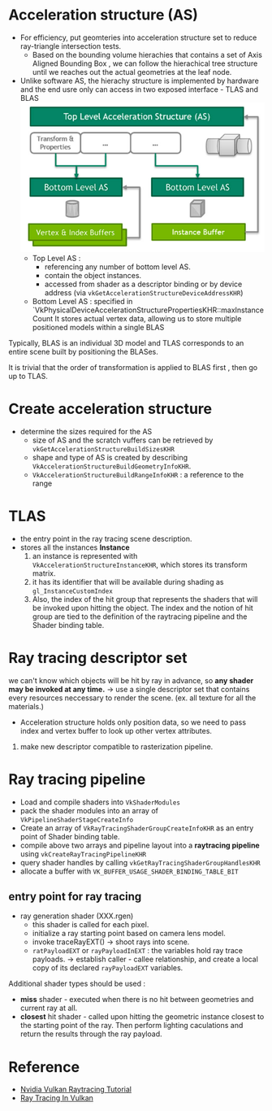 
# Acceleration structure (AS)
- For efficiency, put geomteries into acceleration structure set to reduce ray-triangle intersection tests. 
	- Based on the bounding volume hierachies that contains a set of Axis Aligned Bounding Box , we can follow the hierachical tree structure until we reaches out the actual geometries at the leaf node.
- Unlike software AS, the hierachy structure is implemented by hardware and the end usre only can access in two exposed interface - TLAS and BLAS
	![](../../../../images/Pasted%20image%2020240315231637.png)
	- Top Level AS : 
		- referencing any number of bottom level AS. 
		- contain the object instances.
		- accessed from shader as a descriptor binding or by device address (via `vkGetAccelerationStructureDeviceAddressKHR`)
	- Bottom Level AS : specified in `VkPhysicalDeviceAccelerationStructurePropertiesKHR::maxInstanceCount
	  It stores actual vertex data, allowing us to store multiple positioned models within a single BLAS
	  
Typically, BLAS is an individual 3D model and TLAS corresponds to an entire scene built by positioning the BLASes.

It is trivial that the order of transformation is applied to BLAS first , then go up to TLAS.

# Create acceleration structure
- determine the sizes required for the AS
	- size of AS and the scratch vuffers can be retrieved by `vkGetAccelerationStructureBuildSizesKHR`
	- shape and type of AS is created by describing `VkAccelerationStructureBuildGeometryInfoKHR`.
	- `VkAccelerationStructureBuildRangeInfoKHR` : a reference to the range

# TLAS
- the entry point in the ray tracing scene description.
- stores all the instances
	**Instance**
	1. an instance is represented with `VkAccelerationStructureInstanceKHR`, which stores its transform matrix.
	2. it has its identifier that will be available during shading as `gl_InstanceCustomIndex`
	3. Also, the index of the hit group that represents the shaders that will be invoked upon hitting the object.
	The index and the notion of hit group are tied to the definition of the raytracing pipeline and the Shader binding table.

# Ray tracing descriptor set

we can't know which objects will be hit by ray in advance, so **any shader may be invoked at any time.**
-> use a single descriptor set that contains every resources neccessary to render the scene. (ex. all texture for all the materials.)

+ Acceleration structure holds only position data, so we need to pass index and vertex buffer to look up other vertex attributes.

1. make new descriptor compatible to rasterization pipeline.


# Ray tracing pipeline

- Load and compile shaders into `VkShaderModules` 
- pack the shader modules into an array of `VkPipelineShaderStageCreateInfo`
- Create an array of `VkRayTracingShaderGroupCreateInfoKHR` as an entry point of Shader binding table.
- compile above two arrays and pipeline layout into a **raytracing pipeline** using `vkCreateRayTracingPipelineKHR`
- query shader handles by calling `vkGetRayTracingShaderGroupHandlesKHR`
- allocate a buffer with `VK_BUFFER_USAGE_SHADER_BINDING_TABLE_BIT`

## entry point for ray tracing
- ray generation shader (XXX.rgen)
	-  this shader is called for each pixel.
	- initialize a ray starting point based on camera lens model.
	- invoke traceRayEXT() -> shoot rays into scene.
	- `ratPayloadEXT` or `rayPayloadInEXT` :  the variables hold ray trace payloads.
		-> establish caller - callee relationship, and create a local copy of its declared `rayPayloadEXT` variables.

Additional shader types should be used :
- **miss** shader - executed when there is no hit between geometries and current ray at all.
- **closest** hit shader - called upon hitting the geometric instance closest to the starting point of the ray. Then perform lighting caculations and return the results through the ray payload.


# Reference
- [Nvidia Vulkan Raytracing Tutorial](https://nvpro-samples.github.io/vk_raytracing_tutorial_KHR/vkrt_tutorial.md.html)
- [Ray Tracing In Vulkan](https://www.khronos.org/blog/ray-tracing-in-vulkan)